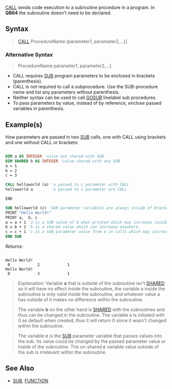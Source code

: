 [CALL](CALL) sends code execution to a subroutine procedure in a program. In **QB64** the subroutine doesn't need to be declared.

## Syntax

> [CALL](CALL) ProcedureName (parameter1, parameter2,...)]

### Alternative Syntax

> ProcedureName parameter1, parameter2,...]

* CALL requires [SUB](SUB) program parameters to be enclosed in brackets (parenthesis).
* CALL is not required to call a subprocedure. Use the SUB-procedure name and list any parameters without parenthesis.
* Neither syntax can be used to call [GOSUB](GOSUB) linelabel sub procedures.
* To pass parameters by value, instead of by reference, enclose passed variables in parenthesis.

## Example(s)

How parameters are passed in two [SUB](SUB) calls, one with CALL using brackets and one without CALL or brackets:

```vb

DIM a AS INTEGER 'value not shared with SUB
DIM SHARED b AS INTEGER 'value shared with any SUB
a = 1
b = 2
c = 3

CALL helloworld (a) 'a passed to c parameter with CALL
helloworld a        'a passed to c parameter w/o CALL

END

SUB helloworld (c) 'SUB parameter variables are always inside of brackets in SUB code
PRINT "Hello World!"
PRINT a,  b, c
a = a + 1 'a is a SUB value of 0 when printed which may increase inside SUB only 
b = b + 1 'b is a shared value which can increase anywhere
c = c + 1 'c is a SUB parameter value from a in calls which may increase inside SUB only
END SUB 

```

*Returns:*

```text

Hello World!
 0            2            1
Hello World!
 0            3            1 

```

> *Explanation:* Variable **a** that is outside of the subroutine isn't [SHARED](SHARED) so it will have no effect inside the subroutine, the variable a inside the subroutine is only valid inside the subroutine, and whatever value a has outside of it makes no difference within the subroutine.

> The variable **b** on the other hand is [SHARED](SHARED) with the subroutines and thus can be changed in the subroutine. The variable a is initiated with 0 as default when created, thus it will return 0 since it wasn't changed within the subroutine.

> The variable **c** is the [SUB](SUB) parameter variable that passes values into the sub. Its value could be changed by the passed parameter value or inside of the subroutine. The un-shared **c** variable value outside of the sub is irrelevant within the subroutine.

## See Also

* [SUB](SUB), [FUNCTION](FUNCTION)
